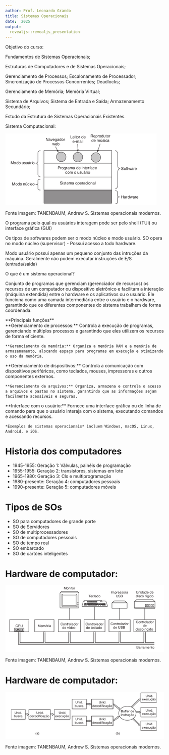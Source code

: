 ```yaml
---
author: Prof. Leonardo Grando
title: Sistemas Operacionais
date:  2025
output: 
  revealjs::revealjs_presentation
---
```


<section> Objetivo do curso:

Fundamentos de Sistemas Operacionais; 

Estruturas de Computadores e de Sistemas Operacionais; 

Gerenciamento de Processos; Escalonamento de Processador; Sincronização de Processos Concorrentes; Deadlocks; 

Gerenciamento de Memória; Memória Virtual; 
</section>
<section>

Sistema de Arquivos; Sistema de Entrada e Saída; Armazenamento Secundário; 

Estudo da Estrutura de Sistemas Operacionais Existentes.

</section>

<section>
Sistema Computacional:

![Localização de um SO num sistema computacional](imagem/SO1/SO1.png)

Fonte imagem: TANENBAUM, Andrew S. Sistemas operacionais modernos.

</section>

<section>

O programa pelo qual os usuários interagem pode ser pelo shell (TUI) ou interface gráfica (GUI)

 </section> 

 <section>

Os tipos de softwares podem ser o modo núcleo e modo usuário. SO opera no modo núcleo (supervisor) - Possui acesso a todo hardware.

Modo usuário possui apenas um pequeno conjunto das intruções da máquina. Geralmente não podem executar instruções de E/S (entrada/saida)
 </section> 

<section>
  O que é um sistema operacional?
  
  Conjunto de programas que gerenciam (gerenciador de recursos) os recursos de um computador ou dispositivo eletrônico e facilitam a interação (máquina extendida) entre o hardware e os aplicativos ou o usuário. Ele funciona como uma camada intermediária entre o usuário e o hardware, garantindo que os diferentes componentes do sistema trabalhem de forma coordenada.
</section>

<section>
  <section>
    **Principais funções**
  </section>
  
  <section>
    **Gerenciamento de processos:** Controla a execução de programas, gerenciando múltiplos processos e garantindo que eles utilizem os recursos de forma eficiente.
    
    **Gerenciamento de memória:** Organiza a memória RAM e a memória de armazenamento, alocando espaço para programas em execução e otimizando o uso da memória.
  </section>
</section>
<section>
   **Gerenciamento de dispositivos:** Controla a comunicação com dispositivos periféricos, como teclados, mouses, impressoras e outros componentes externos.
   
    **Gerenciamento de arquivos:** Organiza, armazena e controla o acesso a arquivos e pastas no sistema, garantindo que as informações sejam facilmente acessíveis e seguras.
    
    
</section>
  
<section>
   **Interface com o usuário:** Fornece uma interface gráfica ou de linha de comando para que o usuário interaja com o sistema, executando comandos e acessando recursos.
   
    *Exemplos de sistemas operacionais* incluem Windows, macOS, Linux, Android, e iOS. 
</section>



# Historia dos computadores
* 1945-1955: Geração 1: Válvulas, painéis de programação
* 1955-1955: Geração 2: transistores, sistemas em lote
* 1965-1980: Geração 3: CIs e multiprogramação
* 1980-presente: Geração 4: computadores pessoais
* 1990-presente: Geração 5: computadores móveis

# Tipos de SOs
* SO para computadores de grande porte
* SO de Servidores
* SO de multiprocessadores
* SO de computadores pessoais
* SO de tempo real
* SO embarcado
* SO de cartões inteligentes

# Hardware de computador:

![Componentes de um computador pessoal](imagem/SO1/SO-12-29.png)

Fonte imagem: TANENBAUM, Andrew S. Sistemas operacionais modernos.


# Hardware de computador:

![a)pipeliene de 3 estágios e b) CPU superescalar](imagem/SO1/SO-12-56.png)

Fonte imagem: TANENBAUM, Andrew S. Sistemas operacionais modernos.

